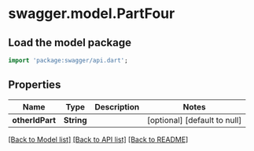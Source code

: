 # swagger.model.PartFour

## Load the model package
```dart
import 'package:swagger/api.dart';
```

## Properties
Name | Type | Description | Notes
------------ | ------------- | ------------- | -------------
**otherIdPart** | **String** |  | [optional] [default to null]

[[Back to Model list]](../README.md#documentation-for-models) [[Back to API list]](../README.md#documentation-for-api-endpoints) [[Back to README]](../README.md)

